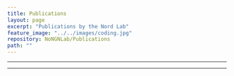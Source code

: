 ```yaml
---
title: Publications
layout: page
excerpt: "Publications by the Nord Lab"
feature_image: "../../images/coding.jpg"
repository: NoNGNLab/Publications
path: ""
---
```

___

<font size="6">
  <div id="publications"></div>
</font>

___

<script src="../../scripts/pub.js"></script>
